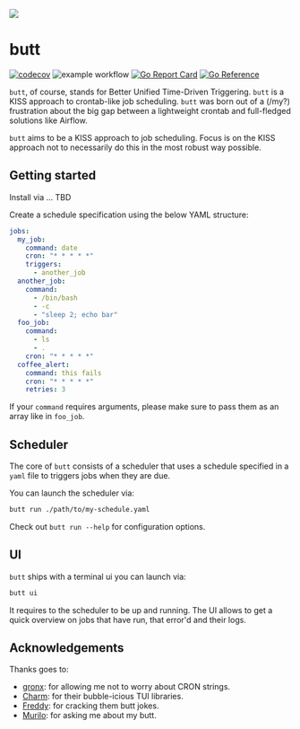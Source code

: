 ![](https://dataroots.io/butt.png)

# butt

[![codecov](https://codecov.io/gh/Bart6114/butt/branch/main/graph/badge.svg?token=011KCCGPE6)](https://codecov.io/gh/Bart6114/butt) ![example workflow](https://github.com/bart6114/butt/actions/workflows/ci.yml/badge.svg) [![Go Report Card](https://goreportcard.com/badge/github.com/bart6114/butt)](https://goreportcard.com/report/github.com/bart6114/butt) [![Go Reference](https://pkg.go.dev/badge/github.com/bart6114/butt.svg)](https://pkg.go.dev/github.com/bart6114/butt)


`butt`, of course, stands for Better Unified Time-Driven Triggering. `butt` is a KISS approach to crontab-like job scheduling. `butt` was born out of a (/my?) frustration about the big gap between a lightweight crontab and full-fledged solutions like Airflow.

`butt` aims to be a KISS approach to job scheduling. Focus is on the KISS approach not to necessarily do this in the most robust way possible.


## Getting started

Install via ... TBD

Create a schedule specification using the below YAML structure:

```yaml
jobs:
  my_job:
    command: date
    cron: "* * * * *"
    triggers:
      - another_job
  another_job:
    command:
      - /bin/bash
      - -c
      - "sleep 2; echo bar"
  foo_job:
    command:
      - ls
      - .
    cron: "* * * * *"
  coffee_alert:
    command: this fails
    cron: "* * * * *"
    retries: 3
```

If your `command` requires arguments, please make sure to pass them as an array like in `foo_job`.

## Scheduler

The core of `butt` consists of a scheduler that uses a schedule specified in a `yaml` file to triggers jobs when they are due.

You can launch the scheduler via: 

```sh
butt run ./path/to/my-schedule.yaml
```

Check out `butt run --help` for configuration options.

## UI

`butt` ships with a terminal ui you can launch via:

```sh
butt ui
```

It requires to the scheduler to be up and running. The UI allows to get a quick overview on jobs that have run, that error'd and their logs.

## Acknowledgements

Thanks goes to:
- [gronx](https://github.com/adhocore/gronx): for allowing me not to worry about CRON strings.
- [Charm](https://www.charm.sh/): for their bubble-icious TUI libraries.
- [Freddy](https://github.com/frederikdesmedt): for cracking them butt jokes.
- [Murilo](https://github.com/murilo-cunha): for asking me about my butt.